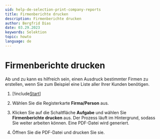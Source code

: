 ```yaml
---
uid: help-de-selection-print-company-reports
title: Firmenberichte drucken
description: Firmenberichte drucken
author: Bergfrid Dias
date: 03.29.2023
keywords: Selektion
topic: howto
language: de
---
```


# Firmenberichte drucken

Ab und zu kann es hilfreich sein, einen Ausdruck bestimmter Firmen zu erstellen, wenn Sie zum Beispiel eine Liste aller Ihrer Kunden benötigen.

1. [!include[Start](../includes/steps-start-task.md)]

1. Wählen Sie die Registerkarte **Firma/Person** aus.

1. Klicken Sie auf die Schaltfläche **Aufgabe** und wählen Sie **Firmenberichte drucken** aus. Der Prozess läuft im Hintergrund, sodass Sie weiter arbeiten können. Eine PDF-Datei wird generiert.

1. Öffnen Sie die PDF-Datei und drucken Sie sie.

<!-- Referenced links -->

<!-- Referenced images -->
